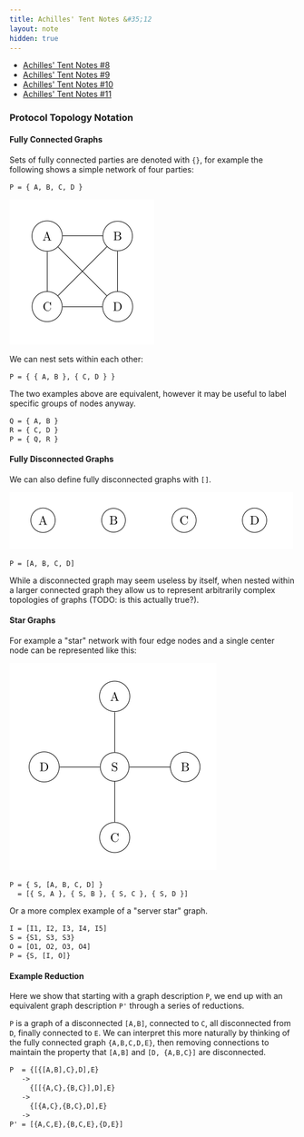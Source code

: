 ```yaml
---
title: Achilles' Tent Notes &#35;12
layout: note
hidden: true
---
```


- [Achilles' Tent Notes &#35;8](/research/2019-10-13-achilles-8)
- [Achilles' Tent Notes &#35;9](/research/2019-10-15-achilles-9)
- [Achilles' Tent Notes &#35;10](/research/2019-10-28-achilles-10)
- [Achilles' Tent Notes &#35;11](/research/2019-11-11-achilles-11)

### Protocol Topology Notation

#### Fully Connected Graphs

Sets of fully connected parties are denoted with `{}`, for example the
following shows a simple network of four parties:

```graph
P = { A, B, C, D }
```

![](/img/research/achilles/connected-graph.png)

We can nest sets within each other:

```graph
P = { { A, B }, { C, D } }
```

The two examples above are equivalent, however it may be useful to label
specific groups of nodes anyway.

```graph
Q = { A, B }
R = { C, D }
P = { Q, R }
```

#### Fully Disconnected Graphs

We can also define fully disconnected graphs with `[]`.

![](/img/research/achilles/disconnected-graph.png)

```graph
P = [A, B, C, D]
```

While a disconnected graph may seem useless by itself, when nested within a
larger connected graph they allow us to represent arbitrarily complex
topologies of graphs (TODO: is this actually true?).

#### Star Graphs

For example a "star" network with four edge nodes and a single center node can
be represented like this:

![](/img/research/achilles/star-graph.png)

```graph
P = { S, [A, B, C, D] }
  = [{ S, A }, { S, B }, { S, C }, { S, D }]
```

Or a more complex example of a "server star" graph.

```graph
I = [I1, I2, I3, I4, I5]
S = {S1, S3, S3}
O = [O1, O2, O3, O4]
P = {S, [I, O]}
```

#### Example Reduction

Here we show that starting with a graph description `P`, we end up with an
equivalent graph description `P'` through a series of reductions.

`P` is a graph of a disconnected `[A,B]`, connected to `C`, all disconnected
from `D`, finally connected to `E`. We can interpret this more naturally by
thinking of the fully connected graph `{A,B,C,D,E}`, then removing connections
to maintain the property that `[A,B]` and `[D, {A,B,C}]` are disconnected.

```graph
P  = {[{[A,B],C},D],E}
   ->
     {[[{A,C},{B,C}],D],E}
   ->
     {[{A,C},{B,C},D],E}
   ->
P' = [{A,C,E},{B,C,E},{D,E}]
```
